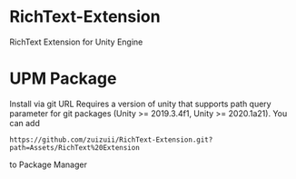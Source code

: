 # RichText-Extension
RichText Extension for Unity Engine
# UPM Package
Install via git URL
Requires a version of unity that supports path query parameter for git packages (Unity >= 2019.3.4f1, Unity >= 2020.1a21). You can add 
```
https://github.com/zuizuii/RichText-Extension.git?path=Assets/RichText%20Extension
```
to Package Manager
